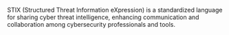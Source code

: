 STIX (Structured Threat Information eXpression) is a standardized language for sharing cyber threat intelligence, enhancing communication and collaboration among cybersecurity professionals and tools.